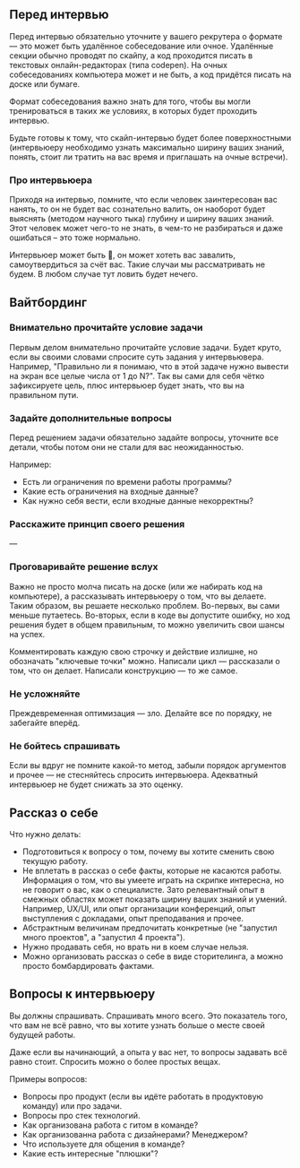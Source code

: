 ## Перед интервью

Перед интервью обязательно уточните у вашего рекрутера о формате — это может быть удалённое собеседование или очное. Удалённые секции обычно проводят по скайпу, а код проходится писать в текстовых онлайн-редакторах (типа codepen). На очных собеседованиях компьютера может и не быть, а код придётся писать на доске или бумаге.

Формат собеседования важно знать для того, чтобы вы могли тренироваться в таких же условиях, в которых будет проходить интервью.

Будьте готовы к тому, что скайп-интервью будет более поверхностными (интервьюеру необходимо узнать максимально ширину ваших знаний, понять, стоит ли тратить на вас время и приглашать на очные встречи).

### Про интервьюера

Приходя на интервью, помните, что если человек заинтересован вас нанять, то он не будет вас сознательно валить, он наоборот будет выяснять (методом научного тыка) глубину и ширину ваших знаний. Этот человек может чего-то не знать, в чем-то не разбираться и даже ошибаться – это тоже нормально.

Интервьюер может быть 💩, он может хотеть вас завалить, самоутвердиться за счёт вас. Такие случаи мы рассматривать не будем. В любом случае тут ловить будет нечего.

## Вайтбординг

### Внимательно прочитайте условие задачи

Первым делом внимательно прочитайте условие задачи. Будет круто, если вы своими словами спросите суть задания у интервьювера. Например, "Правильно ли я понимаю, что в этой задаче нужно вывести на экран все целые числа от 1 до N?". Так вы сами для себя чётко зафиксируете цель, плюс интервьюер будет знать, что вы на правильном пути.

### Задайте дополнительные вопросы

Перед решением задачи обязательно задайте вопросы, уточните все детали, чтобы потом они не стали для вас неожиданностью.

Например:

* Есть ли ограничения по времени работы программы?
* Какие есть ограничения на входные данные?
* Как нужно себя вести, если входные данные некорректны?

### Расскажите принцип своего решения

—

### Проговаривайте решение вслух

Важно не просто молча писать на доске (или же набирать код на компьютере), а рассказывать интервьюеру о том, что вы делаете. Таким образом, вы решаете несколько проблем. Во-первых, вы сами меньше путаетесь. Во-вторых, если в коде вы допустите ошибку, но ход решения будет в общем правильным, то можно увеличить свои шансы на успех.

Комментировать каждую свою строчку и действие излишне, но обозначать "ключевые точки" можно. Написали цикл — рассказали о том, что он делает. Написали конструкцию — то же самое.

### Не усложняйте

Преждевременная оптимизация — зло. Делайте все по порядку, не забегайте вперёд.

### Не бойтесь спрашивать

Если вы вдруг не помните какой-то метод, забыли порядок аргументов и прочее — не стесняйтесь спросить интервьюера. Адекватный интервьюер не будет снижать за это оценку.

## Рассказ о себе

Что нужно делать:

* Подготовиться к вопросу о том, почему вы хотите сменить свою текущую работу.
* Не вплетать в рассказ о себе факты, которые не касаются работы. Информация о том, что вы умеете играть на скрипке интересна, но не говорит о вас, как о специалисте. Зато релевантный опыт в смежных областях может показать ширину ваших знаний и умений. Например, UX/UI, или опыт организации конференций, опыт выступления с докладами, опыт преподавания и прочее.
* Абстрактным величинам предпочитать конкретные (не "запустил много проектов", а "запустил 4 проекта").
* Нужно продавать себя, но врать ни в коем случае нельзя.
* Можно организовать рассказ о себе в виде сторителинга, а можно просто бомбардировать фактами.

## Вопросы к интервьюеру

Вы должны спрашивать. Спрашивать много всего. Это показатель того, что вам не всё равно, что вы хотите узнать больше о месте своей будущей работы.

Даже если вы начинающий, а опыта у вас нет, то вопросы задавать всё равно стоит. Спросить можно о более простых вещах.

Примеры вопросов:

* Вопросы про продукт (если вы идёте работать в продуктовую команду) или про задачи.
* Вопросы про стек технологий.
* Как организована работа с гитом в команде?
* Как организованна работа с дизайнерами? Менеджером?
* Что используете для общения в команде?
* Какие есть интересные "плюшки"?
